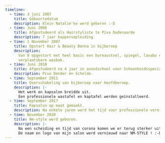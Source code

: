 ```yaml
---
timeline:
  - time: 3 juni 1987
    title: Geboortedatum
    description: Klein Natalie'ke werd geboren :-D
  - time: Juni 2006
    title: Afgestudeerd als Hairstyliste te Piva Oudenaarde
    description: 7 jaar kappersopleiding.
  - time: 1 November 2007
    title: Opstart Hair & Beauty Benna in bijberoep
    description:
      Van 0 opgestart met heel basic een bureaustoel, spiegel, lavabo en
      verplaatsbare wasbak.
  - time: Juni 2010
    title: Afgestudeerd na 4 jaar in avondschool voor Schoonheidsspecialiste.
    description: Pcvo Dender en Schelde.
  - time: September 2011
    title: Overschakeling van bijberoep naar Hoofdberoep.
    description: |-
      Het werk en kapsalon breidde uit.
      Een professionele wastafel en kaptafel werden geïnstalleerd.
  - time: September 2017
    title: Kapsalon op maat gemaakt.
    description: Na enkele jaren werd het tijd voor professionele vernieuwing op maat.
  - time: November 2020
    title: Nm-style werd geboren.
    description: |-
      Na een scheiding en tijd van corona komen we er terug sterker uit.
      De naam en logo van mijn salon werd vernieuwd naar NM-STYLE ! :-D
---
```

